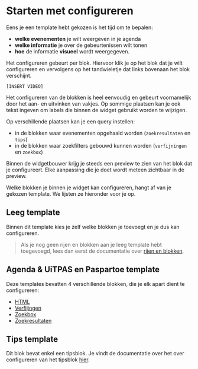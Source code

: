 # Starten met configureren

Eens je een template hebt gekozen is het tijd om te bepalen:

* **welke evenementen** je wilt weergeven in je agenda
* **welke informatie** je over de gebeurtenissen wilt tonen
* **hoe** de informatie **visueel** wordt weergegeven.

Het configureren gebeurt per blok. Hiervoor klik je op het blok dat je wilt configureren en vervolgens op het tandwieletje dat links bovenaan het blok verschijnt.

`[INSERT VIDEO]`

Het configureren van de blokken is heel eenvoudig en gebeurt voornamelijk door het aan- en uitvinken van vakjes. Op sommige plaatsen kan je ook tekst ingeven om labels die binnen de widget gebruikt worden te wijzigen.

Op verschillende plaatsen kan je een query instellen:

* in de blokken waar evenementen opgehaald worden (`zoekresultaten` en `tips`)
* in de blokken waar zoekfilters gebouwd kunnen worden (`verfijningen` en `zoekbox`)

Binnen de widgetbouwer krijg je steeds een preview te zien van het blok dat je configureert. Elke aanpassing die je doet wordt meteen zichtbaar in de preview.

Welke blokken je binnen je widget kan configureren, hangt af van je gekozen template. We lijsten ze hieronder voor je op.

## Leeg template

Binnen dit template kies je zelf welke blokken je toevoegt en je dus kan configureren.

> Als je nog geen rijen en blokken aan je leeg template hebt toegevoegd, lees dan eerst de documentatie over [rijen en blokken](../rijen-en-blokken.md).

## Agenda & UiTPAS en Paspartoe template

Deze templates bevatten 4 verschillende blokken, die je elk apart dient te configureren:

* [HTML](/html.md)
* [Verfijingen](/verfijningen.md)
* [Zoekbox](/zoekbox.md)
* [Zoekresultaten](/zoekresultaten.md)

## Tips template

Dit blok bevat enkel een tipsblok. Je vindt de documentatie over het over configureren van het tipsblok [hier](/tips.md).
